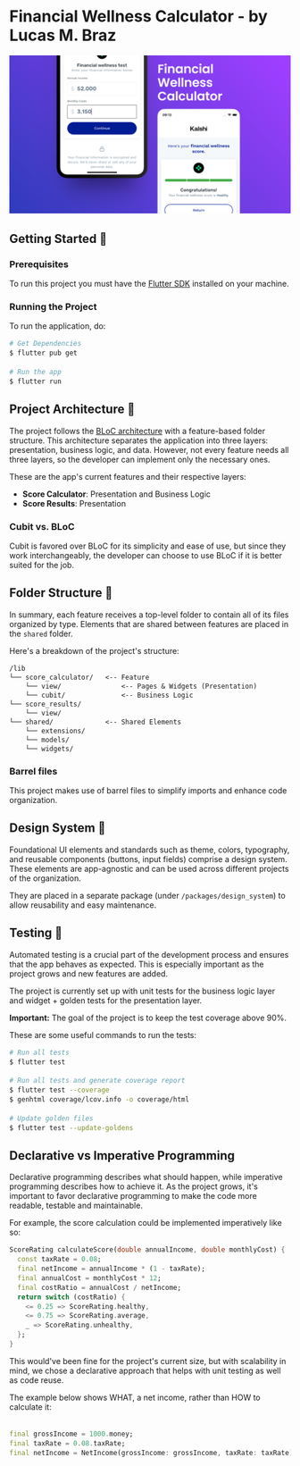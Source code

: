 # Financial Wellness Calculator - by Lucas M. Braz

![cover](cover.png)

## Getting Started 🚀

### Prerequisites

To run this project you must have the [Flutter SDK](https://docs.flutter.dev/get-started/install) installed on
your machine.

### Running the Project

To run the application, do:

```sh
# Get Dependencies
$ flutter pub get

# Run the app
$ flutter run
```

## Project Architecture 🏡

The project follows the [BLoC architecture](https://bloclibrary.dev/architecture/) with a feature-based folder
structure. This architecture separates the application into three layers: presentation, business logic, and
data. However, not every feature needs all three layers, so the developer can implement only the necessary
ones.

These are the app's current features and their respective layers:

- **Score Calculator**: Presentation and Business Logic
- **Score Results**: Presentation

### Cubit vs. BLoC

Cubit is favored over BLoC for its simplicity and ease of use, but since they work interchangeably, the developer can
choose to use BLoC if it is better suited for the job.

## Folder Structure 📂

In summary, each feature receives a top-level folder to contain all of its files organized by type. Elements that are
shared between features are placed in the `shared` folder.

Here's a breakdown of the project's structure:

```
/lib
└── score_calculator/   <-- Feature
    └── view/               <-- Pages & Widgets (Presentation)
    └── cubit/              <-- Business Logic
└── score_results/
    └── view/
└── shared/             <-- Shared Elements
    └── extensions/
    └── models/
    └── widgets/
```

### Barrel files

This project makes use of barrel files to simplify imports and enhance code organization.

## Design System 🎨

Foundational UI elements and standards such as theme, colors, typography, and reusable components (buttons, input
fields) comprise a design system. These elements are app-agnostic and can be used across different projects of the
organization.

They are placed in a separate package (under `/packages/design_system`) to allow reusability and easy maintenance.

## Testing 🧪

Automated testing is a crucial part of the development process and ensures that the app behaves as expected. This is
especially important as the project grows and new features are added.

The project is currently set up with unit tests for the business logic layer and widget + golden tests for the
presentation layer.

**Important:** The goal of the project is to keep the test coverage above 90%.

These are some useful commands to run the tests:

```sh
# Run all tests
$ flutter test

# Run all tests and generate coverage report
$ flutter test --coverage
$ genhtml coverage/lcov.info -o coverage/html

# Update golden files
$ flutter test --update-goldens
```

## Declarative vs Imperative Programming

Declarative programming describes what should happen, while imperative programming describes how to achieve it. As the
project grows, it's important to favor declarative programming to make the code more readable, testable and
maintainable.

For example, the score calculation could be implemented imperatively like so:

```dart
ScoreRating calculateScore(double annualIncome, double monthlyCost) {
  const taxRate = 0.08;
  final netIncome = annualIncome * (1 - taxRate);
  final annualCost = monthlyCost * 12;
  final costRatio = annualCost / netIncome;
  return switch (costRatio) {
    <= 0.25 => ScoreRating.healthy,
    <= 0.75 => ScoreRating.average,
    _ => ScoreRating.unhealthy,
  };
}
```

This would've been fine for the project's current size, but with scalability in mind, we chose a declarative approach
that helps with unit testing as well as code reuse.

The example below shows WHAT, a net income, rather than HOW to calculate it:

```dart

final grossIncome = 1000.money;
final taxRate = 0.08.taxRate;
final netIncome = NetIncome(grossIncome: grossIncome, taxRate: taxRate);
```